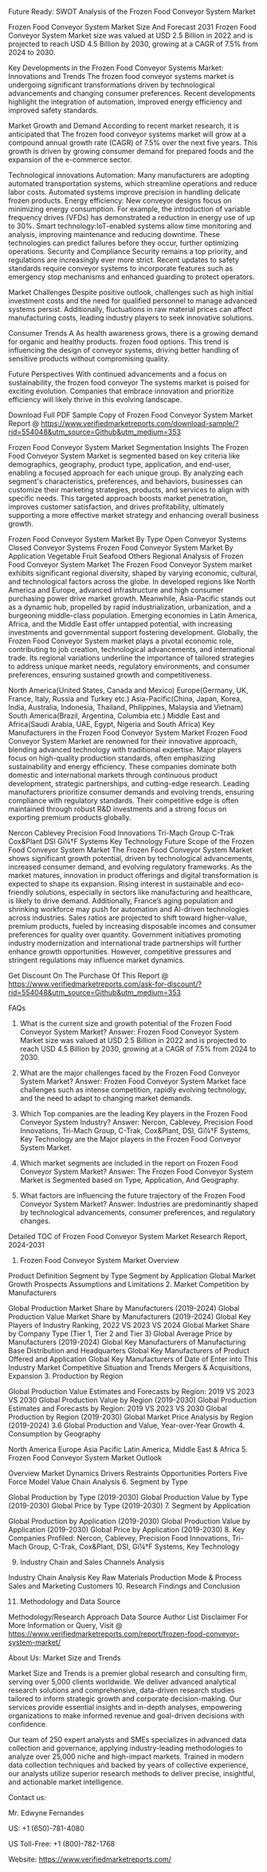 Future Ready: SWOT Analysis of the Frozen Food Conveyor System Market


Frozen Food Conveyor System Market Size And Forecast 2031
Frozen Food Conveyor System Market size was valued at USD 2.5 Billion in 2022 and is projected to reach USD 4.5 Billion by 2030, growing at a CAGR of 7.5% from 2024 to 2030.

Key Developments in the Frozen Food Conveyor Systems Market: Innovations and Trends
The frozen food conveyor systems market is undergoing significant transformations driven by technological advancements and changing consumer preferences. Recent developments highlight the integration of automation, improved energy efficiency and improved safety standards.

Market Growth and Demand
According to recent market research, it is anticipated that The frozen food conveyor systems market will grow at a compound annual growth rate (CAGR) of 7.5% over the next five years. This growth is driven by growing consumer demand for prepared foods and the expansion of the e-commerce sector.

Technological innovations
Automation: Many manufacturers are adopting automated transportation systems, which streamline operations and reduce labor costs. Automated systems improve precision in handling delicate frozen products.
Energy efficiency: New conveyor designs focus on minimizing energy consumption. For example, the introduction of variable frequency drives (VFDs) has demonstrated a reduction in energy use of up to 30%.
Smart technology:IoT-enabled systems allow time monitoring and analysis, improving maintenance and reducing downtime. These technologies can predict failures before they occur, further optimizing operations.
Security and Compliance
Security remains a top priority, and regulations are increasingly ever more strict. Recent updates to safety standards require conveyor systems to incorporate features such as emergency stop mechanisms and enhanced guarding to protect operators.

Market Challenges
Despite positive outlook, challenges such as high initial investment costs and the need for qualified personnel to manage advanced systems persist. Additionally, fluctuations in raw material prices can affect manufacturing costs, leading industry players to seek innovative solutions.

Consumer Trends
A As health awareness grows, there is a growing demand for organic and healthy products. frozen food options. This trend is influencing the design of conveyor systems, driving better handling of sensitive products without compromising quality.

Future Perspectives
With continued advancements and a focus on sustainability, the frozen food conveyor The systems market is poised for exciting evolution. Companies that embrace innovation and prioritize efficiency will likely thrive in this evolving landscape.

Download Full PDF Sample Copy of Frozen Food Conveyor System Market Report @ https://www.verifiedmarketreports.com/download-sample/?rid=554048&utm_source=Github&utm_medium=353

Frozen Food Conveyor System Market Segmentation Insights
The Frozen Food Conveyor System Market is segmented based on key criteria like demographics, geography, product type, application, and end-user, enabling a focused approach for each unique group. By analyzing each segment's characteristics, preferences, and behaviors, businesses can customize their marketing strategies, products, and services to align with specific needs. This targeted approach boosts market penetration, improves customer satisfaction, and drives profitability, ultimately supporting a more effective market strategy and enhancing overall business growth.

Frozen Food Conveyor System Market By Type
Open Conveyor Systems
Closed Conveyor Systems
Frozen Food Conveyor System Market By Application
Vegetable
Fruit
Seafood
Others
Regional Analysis of Frozen Food Conveyor System Market
The Frozen Food Conveyor System market exhibits significant regional diversity, shaped by varying economic, cultural, and technological factors across the globe. In developed regions like North America and Europe, advanced infrastructure and high consumer purchasing power drive market growth. Meanwhile, Asia-Pacific stands out as a dynamic hub, propelled by rapid industrialization, urbanization, and a burgeoning middle-class population. Emerging economies in Latin America, Africa, and the Middle East offer untapped potential, with increasing investments and governmental support fostering development. Globally, the Frozen Food Conveyor System market plays a pivotal economic role, contributing to job creation, technological advancements, and international trade. Its regional variations underline the importance of tailored strategies to address unique market needs, regulatory environments, and consumer preferences, ensuring sustained growth and competitiveness.

North America(United States, Canada and Mexico)
Europe(Germany, UK, France, Italy, Russia and Turkey etc.)
Asia-Pacific(China, Japan, Korea, India, Australia, Indonesia, Thailand, Philippines, Malaysia and Vietnam)
South America(Brazil, Argentina, Columbia etc.)
Middle East and Africa(Saudi Arabia, UAE, Egypt, Nigeria and South Africa)
Key Manufacturers in the Frozen Food Conveyor System Market
Frozen Food Conveyor System Market are renowned for their innovative approach, blending advanced technology with traditional expertise. Major players focus on high-quality production standards, often emphasizing sustainability and energy efficiency. These companies dominate both domestic and international markets through continuous product development, strategic partnerships, and cutting-edge research. Leading manufacturers prioritize consumer demands and evolving trends, ensuring compliance with regulatory standards. Their competitive edge is often maintained through robust R&D investments and a strong focus on exporting premium products globally.

Nercon
Cablevey
Precision Food Innovations
Tri-Mach Group
C-Trak
Cox&Plant
DSI
Gï¼†F Systems
Key Technology
Future Scope of the Frozen Food Conveyor System Market
The Frozen Food Conveyor System Market shows significant growth potential, driven by technological advancements, increased consumer demand, and evolving regulatory frameworks. As the market matures, innovation in product offerings and digital transformation is expected to shape its expansion. Rising interest in sustainable and eco-friendly solutions, especially in sectors like manufacturing and healthcare, is likely to drive demand. Additionally, France’s aging population and shrinking workforce may push for automation and AI-driven technologies across industries. Sales ratios are projected to shift toward higher-value, premium products, fueled by increasing disposable incomes and consumer preferences for quality over quantity. Government initiatives promoting industry modernization and international trade partnerships will further enhance growth opportunities. However, competitive pressures and stringent regulations may influence market dynamics.

Get Discount On The Purchase Of This Report @ https://www.verifiedmarketreports.com/ask-for-discount/?rid=554048&utm_source=Github&utm_medium=353

FAQs
1. What is the current size and growth potential of the Frozen Food Conveyor System Market?
Answer: Frozen Food Conveyor System Market size was valued at USD 2.5 Billion in 2022 and is projected to reach USD 4.5 Billion by 2030, growing at a CAGR of 7.5% from 2024 to 2030.

2. What are the major challenges faced by the Frozen Food Conveyor System Market?
Answer: Frozen Food Conveyor System Market face challenges such as intense competition, rapidly evolving technology, and the need to adapt to changing market demands.

3. Which Top companies are the leading Key players in the Frozen Food Conveyor System Industry?
Answer: Nercon, Cablevey, Precision Food Innovations, Tri-Mach Group, C-Trak, Cox&Plant, DSI, Gï¼†F Systems, Key Technology are the Major players in the Frozen Food Conveyor System Market.

4. Which market segments are included in the report on Frozen Food Conveyor System Market?
Answer: The Frozen Food Conveyor System Market is Segmented based on Type, Application, And Geography.

5. What factors are influencing the future trajectory of the Frozen Food Conveyor System Market?
Answer: Industries are predominantly shaped by technological advancements, consumer preferences, and regulatory changes.

Detailed TOC of Frozen Food Conveyor System Market Research Report, 2024-2031
1. Frozen Food Conveyor System Market Overview

Product Definition
Segment by Type
Segment by Application
Global Market Growth Prospects
Assumptions and Limitations
2. Market Competition by Manufacturers

Global Production Market Share by Manufacturers (2019-2024)
Global Production Value Market Share by Manufacturers (2019-2024)
Global Key Players of Industry Ranking, 2022 VS 2023 VS 2024
Global Market Share by Company Type (Tier 1, Tier 2 and Tier 3)
Global Average Price by Manufacturers (2019-2024)
Global Key Manufacturers of Manufacturing Base Distribution and Headquarters
Global Key Manufacturers of Product Offered and Application
Global Key Manufacturers of Date of Enter into This Industry
Market Competitive Situation and Trends
Mergers & Acquisitions, Expansion
3. Production by Region

Global Production Value Estimates and Forecasts by Region: 2019 VS 2023 VS 2030
Global Production Value by Region (2019-2030)
Global Production Estimates and Forecasts by Region: 2019 VS 2023 VS 2030
Global Production by Region (2019-2030)
Global Market Price Analysis by Region (2019-2024) 3.6 Global Production and Value, Year-over-Year Growth
4. Consumption by Geography

North America
Europe
Asia Pacific
Latin America, Middle East & Africa
5. Frozen Food Conveyor System Market Outlook

Overview
Market Dynamics
Drivers
Restraints
Opportunities
Porters Five Force Model
Value Chain Analysis 
6. Segment by Type

Global Production by Type (2019-2030)
Global Production Value by Type (2019-2030)
Global Price by Type (2019-2030)
7. Segment by Application

Global Production by Application (2019-2030)
Global Production Value by Application (2019-2030)
Global Price by Application (2019-2030)
8. Key Companies Profiled: Nercon, Cablevey, Precision Food Innovations, Tri-Mach Group, C-Trak, Cox&Plant, DSI, Gï¼†F Systems, Key Technology

9. Industry Chain and Sales Channels Analysis

Industry Chain Analysis
Key Raw Materials
Production Mode & Process
Sales and Marketing
Customers
10. Research Findings and Conclusion

11. Methodology and Data Source

Methodology/Research Approach
Data Source
Author List
Disclaimer
For More Information or Query, Visit @ https://www.verifiedmarketreports.com/report/frozen-food-conveyor-system-market/

About Us: Market Size and Trends

Market Size and Trends is a premier global research and consulting firm, serving over 5,000 clients worldwide. We deliver advanced analytical research solutions and comprehensive, data-driven research studies tailored to inform strategic growth and corporate decision-making. Our services provide essential insights and in-depth analyses, empowering organizations to make informed revenue and goal-driven decisions with confidence.

Our team of 250 expert analysts and SMEs specializes in advanced data collection and governance, applying industry-leading methodologies to analyze over 25,000 niche and high-impact markets. Trained in modern data collection techniques and backed by years of collective experience, our analysts utilize superior research methods to deliver precise, insightful, and actionable market intelligence.

Contact us:

Mr. Edwyne Fernandes

US: +1 (650)-781-4080

US Toll-Free: +1 (800)-782-1768

Website: https://www.verifiedmarketreports.com/
